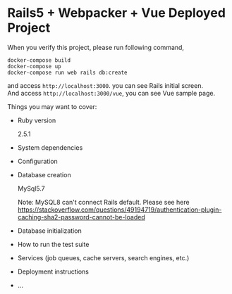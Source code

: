# Rails5 + Webpacker + Vue Deployed Project

When you verify this project, please run following command,

```
docker-compose build
docker-compose up
docker-compose run web rails db:create
```

and access `http://localhost:3000`. you can see Rails initial screen.<br>
And access `http://localhost:3000/vue`, you can see Vue sample page.

Things you may want to cover:

* Ruby version

    2.5.1

* System dependencies

* Configuration

* Database creation

    MySql5.7

    Note: MySQL8 can't connect Rails default. Please see here
    https://stackoverflow.com/questions/49194719/authentication-plugin-caching-sha2-password-cannot-be-loaded

* Database initialization

* How to run the test suite

* Services (job queues, cache servers, search engines, etc.)

* Deployment instructions

* ...
